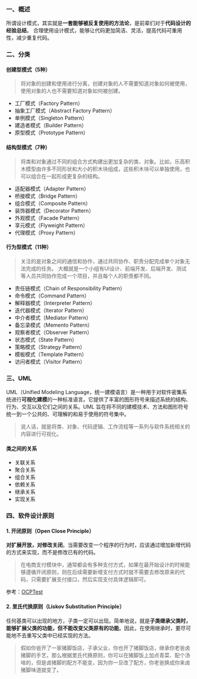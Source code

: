 ### 一、概述
所谓设计模式，其实就是**一套能够被反复使用的方法论**，是前辈们对于**代码设计的经验总结**。
合理使用设计模式，能够让代码更加简洁、灵活，提高代码可重用性，减少重复代码。


### 二、分类
#### 创建型模式（5种）
> 将对象的创建和使用进行分离，创建对象的人不需要知道对象如何被使用，使用对象的人也不需要知道对象如何被创建。

- 工厂模式（Factory Pattern） 
- 抽象工厂模式（Abstract Factory Pattern） 
- 单例模式（Singleton Pattern） 
- 建造者模式（Builder Pattern） 
- 原型模式（Prototype Pattern）

#### 结构型模式（7种）
> 将类和对象通过不同的组合方式构建出更加复杂的类、对象。比如，乐高积木模型由许多不同形状和大小的积木块组成，这些积木块可以单独使用，也可以组合在一起形成更复杂的结构。

- 适配器模式（Adapter Pattern）
- 桥接模式（Bridge Pattern）
- 组合模式（Composite Pattern）
- 装饰器模式（Decorator Pattern）
- 外观模式（Facade Pattern）
- 享元模式（Flyweight Pattern）
- 代理模式（Proxy Pattern）


#### 行为型模式（11种）
> 关注的是对象之间的通信和协作，通过共同协作、职责分配完成单个对象无法完成的任务。 大概就是一个小组有UI设计、前端开发、后端开发、测试等人员共同协作完成一个项目，并且每个人的职责都不同。
- 责任链模式（Chain of Responsibility Pattern）
- 命令模式（Command Pattern）
- 解释器模式（Interpreter Pattern）
- 迭代器模式（Iterator Pattern）
- 中介者模式（Mediator Pattern）
- 备忘录模式（Memento Pattern）
- 观察者模式（Observer Pattern）
- 状态模式（State Pattern）
- 策略模式（Strategy Pattern）
- 模板模式（Template Pattern）
- 访问者模式（Visitor Pattern）

### 三、UML

UML（Unified Modeling Language，统一建模语言）是一种用于对软件密集系统进行**可视化建模**的一种标准语言。它提供了丰富的图形符号来描述系统的结构、行为、交互以及它们之间的关系。UML 旨在将不同的建模技术、方法和图形符号统一到一个公共的、可理解的和易于使用的符号集中。

> 说人话，就是将类、对象、代码逻辑、工作流程等一系列与软件系统相关的内容进行可视化。

#### 类之间的关系
- 关联关系
- 聚合关系
- 组合关系
- 依赖关系
- 继承关系
- 实现关系

### 四、软件设计原则

#### 1. 开闭原则（Open Close Principle）

**对扩展开放，对修改关闭**。当需要改变一个程序的行为时，应该通过增加新增代码的方式来实现，而不是修改已有的代码。

> 在电商支付模块中，通常都会有多种支付方式，如果在最开始设计的时候能够遵循开闭原则，则在后续需要新增支付方式时就不需要去修改原来的代码，只需要扩展支付接口，然后实现支付具体逻辑即可。

参考：[OCPTest](../src/test/java/cn/regexp/coding/trainee/principles/OCPTest.java)

#### 2. 里氏代换原则（Liskov Substitution Principle）

任何基类可以出现的地方，子类一定可以出现。简单地说，就是**子类继承父类时，能够扩展父类的功能，但不能改变父类原有的功能**。因此，在使用继承时，要尽可能地不去重写父类中已经实现的方法。

> 假如你爸开了一家猪脚饭店，子承父业，你也开了猪脚饭店，继承你老爸卤猪脚的手艺，那么根据里氏代换原则，你可以在猪脚饭上加点青菜、配个汤啥的，但是卤猪脚的配方不能变，因为你一旦改了配方，你老爸换成你来卤猪脚味道就变了。





